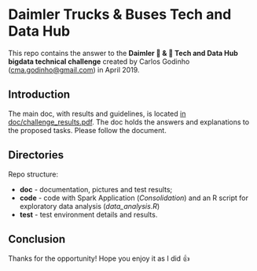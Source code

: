 # Daimler Trucks & Buses Tech and Data Hub

This repo contains the answer to the **Daimler :truck: & :bus: Tech and Data Hub bigdata technical challenge** created by Carlos Godinho (cma.godinho@gmail.com) in April 2019.

## Introduction

The main doc, with results and guidelines, is located [in doc/challenge_results.pdf](https://github.com/CGodinho/Concepts/blob/master/DTB_Challange_BigData/doc/challenge_results.pdf).
The doc holds the answers and explanations to the proposed tasks. Please follow the document.

## Directories

Repo structure:

* **doc** - documentation, pictures and test results;
* **code** - code with Spark Application (*Consolidation*) and an R script for exploratory data analysis (*data_analysis.R*)
*  **test** - test environment details and results.

## Conclusion

Thanks for the opportunity!
Hope you enjoy it as I did :+1: 
